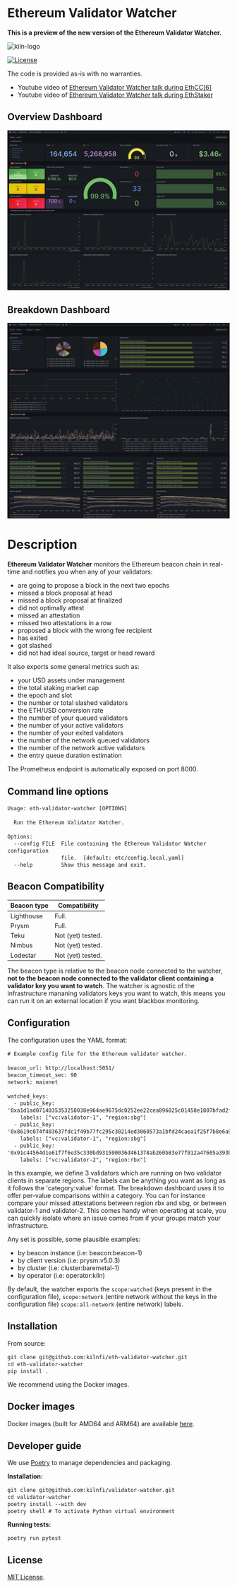 # Ethereum Validator Watcher

**This is a preview of the new version of the Ethereum Validator Watcher.**

![kiln-logo](docs/img/Kiln_Logo-Transparent-Dark.svg)

[![License](https://img.shields.io/badge/license-MIT-blue)](https://opensource.org/licenses/MIT)

The code is provided as-is with no warranties.

- Youtube video of [Ethereum Validator Watcher talk during EthCC[6]](https://www.youtube.com/watch?v=SkyncLrME1g&t=12s&ab_channel=%5BEthCC%5DLivestream2)
- Youtube video of [Ethereum Validator Watcher talk during EthStaker](https://www.youtube.com/watch?v=JrGz5FROgEg)

## Overview Dashboard

![overview-dashboard](docs/img/watcher-overview.png)

## Breakdown Dashboard

![breakdown-dashboard](docs/img/watcher-breakdown.png)

# Description

**Ethereum Validator Watcher** monitors the Ethereum beacon chain in
real-time and notifies you when any of your validators:

- are going to propose a block in the next two epochs
- missed a block proposal at head
- missed a block proposal at finalized
- did not optimally attest
- missed an attestation
- missed two attestations in a row
- proposed a block with the wrong fee recipient
- has exited
- got slashed
- did not had ideal source, target or head reward

It also exports some general metrics such as:

- your USD assets under management
- the total staking market cap
- the epoch and slot
- the number or total slashed validators
- the ETH/USD conversion rate
- the number of your queued validators
- the number of your active validators
- the number of your exited validators
- the number of the network queued validators
- the number of the network active validators
- the entry queue duration estimation

The Prometheus endpoint is automatically exposed on port 8000.

## Command line options

```
Usage: eth-validator-watcher [OPTIONS]

  Run the Ethereum Validator Watcher.

Options:
  --config FILE  File containing the Ethereum Validator Watcher configuration
                 file.  [default: etc/config.local.yaml]
  --help         Show this message and exit.
```

## Beacon Compatibility

Beacon type      | Compatibility
-----------------|------------------
Lighthouse       | Full.
Prysm            | Full.
Teku             | Not (yet) tested.
Nimbus           | Not (yet) tested.
Lodestar         | Not (yet) tested.

The beacon type is relative to the beacon node connected to the
watcher, **not to the beacon node connected to the validator client
containing a validator key you want to watch**. The watcher is
agnostic of the infrastructure mananing validators keys you want to
watch, this means you can run it on an external location if you want
blackbox monitoring.

## Configuration

The configuration uses the YAML format:

```
# Example config file for the Ethereum validator watcher.

beacon_url: http://localhost:5051/
beacon_timeout_sec: 90
network: mainnet

watched_keys:
  - public_key: '0xa1d1ad0714035353258038e964ae9675dc0252ee22cea896825c01458e1807bfad2f9969338798548d9858a571f7425c'
    labels: ["vc:validator-1", "region:sbg"]
  - public_key: '0x8619c074f403637fdc1f49b77fc295c30214ed3060573a1bfd24caea1f25f7b8e6a9076b7c721076d807003c87956dc1'
    labels: ["vc:validator-1", "region:sbg"]
  - public_key: '0x91c44564d1e61f7f6e35c330bd931590036d461378ab260b83e77f012a47605a393b5a375bf591466b274dad0b0e8a25'
    labels: ["vc:validator-2", "region:rbx"]
```

In this example, we define 3 validators which are running on two
validator clients in separate regions. The labels can be anything you
want as long as it follows the 'category:value' format. The breakdown
dashboard uses it to offer per-value comparisons within a
category. You can for instance compare your missed attestations
between region rbx and sbg, or between validator-1 and
validator-2. This comes handy when operating at scale, you can quickly
isolate where an issue comes from if your groups match your
infrastructure.

Any set is possible, some plausible examples:

- by beacon instance (i.e: beacon:beacon-1)
- by client version (i.e: prysm:v5.0.3)
- by cluster (i.e: cluster:baremetal-1)
- by operator (i.e: operator:kiln)

By default, the watcher exports the `scope:watched` (keys present in
the configuration file), `scope:network` (entire network without the
keys in the configuration file) `scope:all-network` (entire network)
labels.

## Installation

From source:

```
git clone git@github.com:kilnfi/eth-validator-watcher.git
cd eth-validator-watcher
pip install .
```

We recommend using the Docker images.

## Docker images

Docker images (built for AMD64 and ARM64) are available
[here](https://github.com/kilnfi/eth-validator-watcher/pkgs/container/eth-validator-watcher).

## Developer guide

We use [Poetry](https://python-poetry.org/) to manage dependencies and packaging.

**Installation:**

```
git clone git@github.com:kilnfi/validator-watcher.git
cd validator-watcher
poetry install --with dev
poetry shell # To activate Python virtual environment
```

**Running tests:**

```
poetry run pytest
```

## License

[MIT License](LICENSE).
